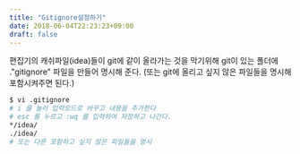 ```yaml
---
title: "Gitignore설정하기"
date: 2018-06-04T22:23:23+09:00
draft: false
---
```


편집기의 캐쉬파일(idea)들이 git에 같이 올라가는 것을 막기위해 git이 있는 폴더에 ."gitignore" 파일을 만들어 명시해 준다. (또는 git에 올리고 싶지 않은 파일들을 명시해포함시켜주면 된다.)

```sh
$ vi .gitignore
# i 를 눌러 입력모드로 바꾸고 내용을 추가한다
# esc 를 누르고 :wq 를 입력하여 저장하고 나간다.
*/idea/
./idea/
# 또는 다른 포함하고 싶지 않은 파일들을 명시 
```

